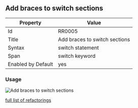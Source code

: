 ## Add braces to switch sections

Property | Value
--- | --- 
Id | RR0005
Title | Add braces to switch sections
Syntax | switch statement
Span | switch keyword
Enabled by Default | yes

### Usage

![Add braces to switch sections](../../images/refactorings/AddBracesToSwitchSections.png)

[full list of refactorings](Refactorings.md)
